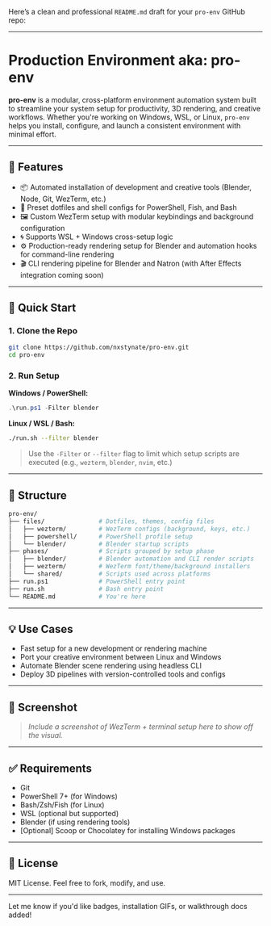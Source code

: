 Here’s a clean and professional `README.md` draft for your `pro-env` GitHub repo:

---

# Production Environment aka: pro-env

**pro-env** is a modular, cross-platform environment automation system built to streamline your system setup for productivity, 3D rendering, and creative workflows. Whether you're working on Windows, WSL, or Linux, `pro-env` helps you install, configure, and launch a consistent environment with minimal effort.

---

## 🔧 Features

- 📦 Automated installation of development and creative tools (Blender, Node, Git, WezTerm, etc.)
- 🧠 Preset dotfiles and shell configs for PowerShell, Fish, and Bash
- 🖼️ Custom WezTerm setup with modular keybindings and background configuration
- 🌀 Supports WSL + Windows cross-setup logic
- ⚙️ Production-ready rendering setup for Blender and automation hooks for command-line rendering
- 🎬 CLI rendering pipeline for Blender and Natron (with After Effects integration coming soon)

---

## 🚀 Quick Start

### 1. Clone the Repo

```sh
git clone https://github.com/nxstynate/pro-env.git
cd pro-env
```

### 2. Run Setup

**Windows / PowerShell:**

```powershell
.\run.ps1 -Filter blender
```

**Linux / WSL / Bash:**

```bash
./run.sh --filter blender
```

> Use the `-Filter` or `--filter` flag to limit which setup scripts are executed (e.g., `wezterm`, `blender`, `nvim`, etc.)

---

## 📁 Structure

```bash
pro-env/
├── files/               # Dotfiles, themes, config files
│   ├── wezterm/         # WezTerm configs (background, keys, etc.)
│   ├── powershell/      # PowerShell profile setup
│   └── blender/         # Blender startup scripts
├── phases/              # Scripts grouped by setup phase
│   ├── blender/         # Blender automation and CLI render scripts
│   ├── wezterm/         # WezTerm font/theme/background installers
│   └── shared/          # Scripts used across platforms
├── run.ps1              # PowerShell entry point
├── run.sh               # Bash entry point
└── README.md            # You're here
```

---

## 💡 Use Cases

- Fast setup for a new development or rendering machine
- Port your creative environment between Linux and Windows
- Automate Blender scene rendering using headless CLI
- Deploy 3D pipelines with version-controlled tools and configs

---

## 📸 Screenshot

> _Include a screenshot of WezTerm + terminal setup here to show off the visual._

---

## ✅ Requirements

- Git
- PowerShell 7+ (for Windows)
- Bash/Zsh/Fish (for Linux)
- WSL (optional but supported)
- Blender (if using rendering tools)
- \[Optional] Scoop or Chocolatey for installing Windows packages

---

## 📜 License

MIT License. Feel free to fork, modify, and use.

---

Let me know if you'd like badges, installation GIFs, or walkthrough docs added!
